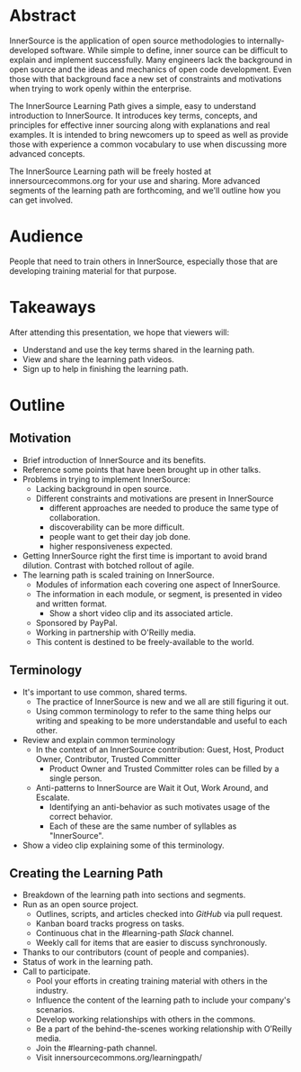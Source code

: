 # Abstract

InnerSource is the application of open source methodologies to internally-developed software. While simple to define, inner source can be difficult to explain and implement successfully. Many engineers lack the background in open source and the ideas and mechanics of open code development. Even those with that background face a new set of constraints and motivations when trying to work openly within the enterprise.

The InnerSource Learning Path gives a simple, easy to understand introduction to InnerSource. It introduces key terms, concepts, and principles for effective inner sourcing along with explanations and real examples. It is intended to bring newcomers up to speed as well as provide those with experience a common vocabulary to use when discussing more advanced concepts.

The InnerSource Learning path will be freely hosted at innersourcecommons.org for your use and sharing. More advanced segments of the learning path are forthcoming, and we'll outline how you can get involved.

# Audience

People that need to train others in InnerSource, especially those that are developing training material for that purpose.

# Takeaways

After attending this presentation, we hope that viewers will:

* Understand and use the key terms shared in the learning path.
* View and share the learning path videos.
* Sign up to help in finishing the learning path.

# Outline

## Motivation

* Brief introduction of InnerSource and its benefits.
* Reference some points that have been brought up in other talks.
* Problems in trying to implement InnerSource:
  - Lacking background in open source.
  - Different constraints and motivations are present in InnerSource
    * different approaches are needed to produce the same type of collaboration.
    * discoverability can be more difficult.
    * people want to get their day job done.
    * higher responsiveness expected.
* Getting InnerSource right the first time is important to avoid brand dilution.
Contrast with botched rollout of agile.
* The learning path is scaled training	on InnerSource.
  - Modules of information each covering one aspect of InnerSource.
  - The information in each module, or segment, is presented in video and written format.
    * Show a short video clip and its associated article.
  - Sponsored by PayPal.
  - Working in partnership with O'Reilly media.
  - This content is destined to be freely-available to the world.
  
## Terminology

* It's important to use common, shared terms.
  - The practice of InnerSource is new and we all are still figuring it out.
  - Using common terminology to refer to the same thing helps our writing and speaking to be more understandable and useful to each other.
* Review and explain common terminology
  - In the context of an InnerSource contribution: Guest, Host, Product Owner, Contributor, Trusted Committer
    * Product Owner and Trusted Committer roles can be filled by a single person.
  - Anti-patterns to InnerSource are Wait it Out, Work Around, and Escalate.
    * Identifying an anti-behavior as such motivates usage of the correct behavior.
    * Each of these are the same number of syllables as "InnerSource".
* Show a video clip explaining some of this terminology.

## Creating the Learning Path

* Breakdown of the learning path into sections and segments.
* Run as an open source project.
  - Outlines, scripts, and articles checked into _GitHub_ via pull request.
  - Kanban board tracks progress on tasks.
  - Continuous chat in the #learning-path _Slack_ channel.
  - Weekly call for items that are easier to discuss synchronously.
* Thanks to our contributors (count of people and companies).
* Status of work in the learning path.
* Call to participate.
  - Pool your efforts in creating training material with others in the industry.
  - Influence the content of the learning path to include your company's scenarios.
  - Develop working relationships with others in the commons.
  - Be a part of the behind-the-scenes working relationship with O’Reilly media.
  - Join the #learning-path channel.
  - Visit innersourcecommons.org/learningpath/
